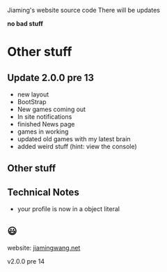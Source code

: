 Jiaming's website source code
There will be updates

**no bad stuff**

# Other stuff

## Update 2.0.0 pre 13

* new layout
* BootStrap
* New games coming out
* In site notifications
* finished News page
* games in working
* updated old games with my latest brain
* added weird stuff (hint: view the console)

Other stuff
----
## Technical Notes
* your profile is now in a object literal

:smiley:
----
website: 
[jiamingwang.net](https://jiamingwang.net)

v2.0.0 pre 14